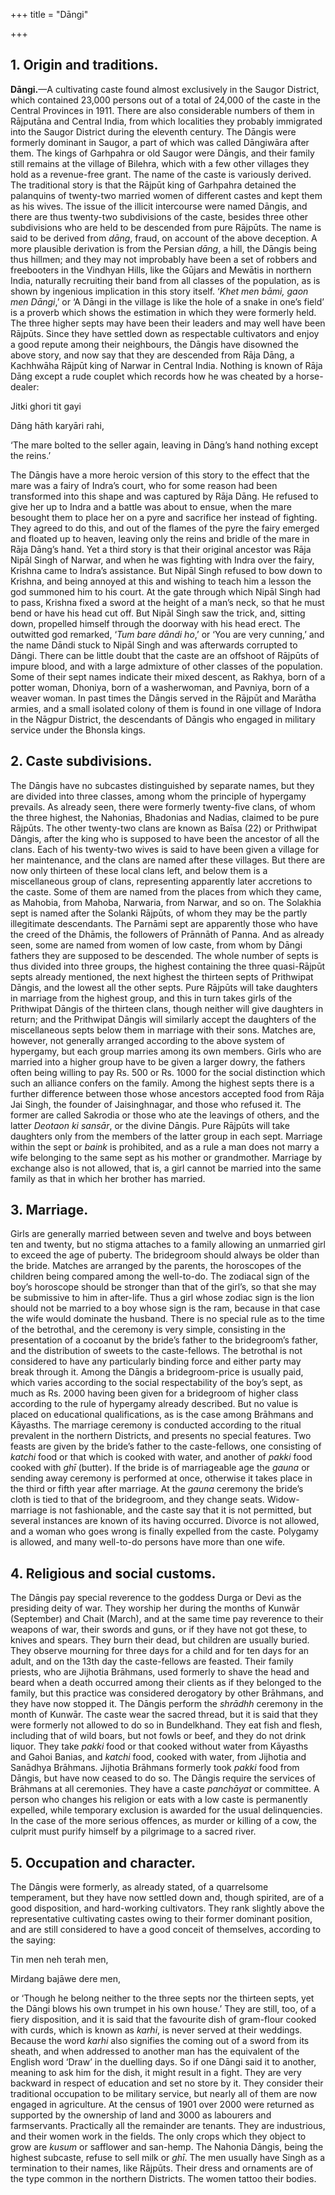 +++
title = "Dāngi"

+++


## 1. Origin and traditions.

**Dāngi.**—A cultivating caste found almost exclusively in the Saugor District, which contained 23,000 persons out of a total of 24,000 of the caste in the Central Provinces in 1911. There are also considerable numbers of them in Rājputāna and Central India, from which localities they probably immigrated into the Saugor District during the eleventh century. The Dāngis were formerly dominant in Saugor, a part of which was called Dāngiwāra after them. The kings of Garhpahra or old Saugor were Dāngis, and their family still remains at the village of Bilehra, which with a few other villages they hold as a revenue-free grant. The name of the caste is variously derived. The traditional story is that the Rājpūt king of Garhpahra detained the palanquins of twenty-two married women of different castes and kept them as his wives. The issue of the illicit intercourse were named Dāngis, and there are thus twenty-two subdivisions of the caste, besides three other subdivisions who are held to be descended from pure Rājpūts. The name is said to be derived from *dāng*, fraud, on account of the above deception. A more plausible derivation is from the Persian *dāng*, a hill, the Dāngis being thus hillmen; and they may not improbably have been a set of robbers and freebooters in the Vindhyan Hills, like the Gūjars and Mewātis in northern India, naturally recruiting their band from all classes of the population, as is shown by ingenious implication in this story itself. ‘*Khet men bāmi, gaon men Dāngi*,’ or ‘A Dāngi in the village is like the hole of a snake in one’s field’ is a proverb which shows the estimation in which they were formerly held. The three higher septs may have been their leaders and may well have been Rājpūts. Since they have settled down as respectable cultivators and enjoy a good repute among their neighbours, the Dāngis have disowned the above story, and now say that they are descended from Rāja Dāng, a Kachhwāha Rājpūt king of Narwar in Central India. Nothing is known of Rāja Dāng except a rude couplet which records how he was cheated by a horse-dealer: 



Jitki ghori tit gayi 

Dāng hāth karyāri rahi,



‘The mare bolted to the seller again, leaving in Dāng’s hand nothing except the reins.’ 

The Dāngis have a more heroic version of this story to the effect that the mare was a fairy of Indra’s court, who for some reason had been transformed into this shape and was captured by Rāja Dāng. He refused to give her up to Indra and a battle was about to ensue, when the mare besought them to place her on a pyre and sacrifice her instead of fighting. They agreed to do this, and out of the flames of the pyre the fairy emerged and floated up to heaven, leaving only the reins and bridle of the mare in Rāja Dāng’s hand. Yet a third story is that their original ancestor was Rāja Nipāl Singh of Narwar, and when he was fighting with Indra over the fairy, Krishna came to Indra’s assistance. But Nipāl Singh refused to bow down to Krishna, and being annoyed at this and wishing to teach him a lesson the god summoned him to his court. At the gate through which Nipāl Singh had to pass, Krishna fixed a sword at the height of a man’s neck, so that he must bend or have his head cut off. But Nipāl Singh saw the trick, and, sitting down, propelled himself through the doorway with his head erect. The outwitted god remarked, ‘*Tum bare dāndi ho*,’ or ‘You are very cunning,’ and the name Dāndi stuck to Nipāl Singh and was afterwards corrupted to Dāngi. There can be little doubt that the caste are an offshoot of Rājpūts of impure blood, and with a large admixture of other classes of the population. Some of their sept names indicate their mixed descent, as Rakhya, born of a potter woman, Dhoniya, born of a washerwoman, and Pavniya, born of a weaver woman. In past times the Dāngis served in the Rājpūt and Marātha armies, and a small isolated colony of them is found in one village of Indora in the Nāgpur District, the descendants of Dāngis who engaged in military service under the Bhonsla kings. 



## 2. Caste subdivisions.

The Dāngis have no subcastes distinguished by separate names, but they are divided into three classes, among whom the principle of hypergamy prevails. As already seen, there were formerly twenty-five clans, of whom the three highest, the Nahonias, Bhadonias and Nadias, claimed to be pure Rājpūts. The other twenty-two clans are known as Baīsa \(22\) or Prithwipat Dāngis, after the king who is supposed to have been the ancestor of all the clans. Each of his twenty-two wives is said to have been given a village for her maintenance, and the clans are named after these villages. But there are now only thirteen of these local clans left, and below them is a miscellaneous group of clans, representing apparently later accretions to the caste. Some of them are named from the places from which they came, as Mahobia, from Mahoba, Narwaria, from Narwar, and so on. The Solakhia sept is named after the Solanki Rājpūts, of whom they may be the partly illegitimate descendants. The Parnāmi sept are apparently those who have the creed of the Dhāmis, the followers of Prānnāth of Panna. And as already seen, some are named from women of low caste, from whom by Dāngi fathers they are supposed to be descended. The whole number of septs is thus divided into three groups, the highest containing the three quasi-Rājpūt septs already mentioned, the next highest the thirteen septs of Prithwipat Dāngis, and the lowest all the other septs. Pure Rājpūts will take daughters in marriage from the highest group, and this in turn takes girls of the Prithwipat Dāngis of the thirteen clans, though neither will give daughters in return; and the Prithwipat Dāngis will similarly accept the daughters of the miscellaneous septs below them in marriage with their sons. Matches are, however, not generally arranged according to the above system of hypergamy, but each group marries among its own members. Girls who are married into a higher group have to be given a larger dowry, the fathers often being willing to pay Rs. 500 or Rs. 1000 for the social distinction which such an alliance confers on the family. Among the highest septs there is a further difference between those whose ancestors accepted food from Rāja Jai Singh, the founder of Jaisinghnagar, and those who refused it. The former are called Sakrodia or those who ate the leavings of others, and the latter *Deotaon ki sansār*, or the divine Dāngis. Pure Rājpūts will take daughters only from the members of the latter group in each sept. Marriage within the sept or *baink* is prohibited, and as a rule a man does not marry a wife belonging to the same sept as his mother or grandmother. Marriage by exchange also is not allowed, that is, a girl cannot be married into the same family as that in which her brother has married. 



## 3. Marriage.

Girls are generally married between seven and twelve and boys between ten and twenty, but no stigma attaches to a family allowing an unmarried girl to exceed the age of puberty. The bridegroom should always be older than the bride. Matches are arranged by the parents, the horoscopes of the children being compared among the well-to-do. The zodiacal sign of the boy’s horoscope should be stronger than that of the girl’s, so that she may be submissive to him in after-life. Thus a girl whose zodiac sign is the lion should not be married to a boy whose sign is the ram, because in that case the wife would dominate the husband. There is no special rule as to the time of the betrothal, and the ceremony is very simple, consisting in the presentation of a cocoanut by the bride’s father to the bridegroom’s father, and the distribution of sweets to the caste-fellows. The betrothal is not considered to have any particularly binding force and either party may break through it. Among the Dāngis a bridegroom-price is usually paid, which varies according to the social respectability of the boy’s sept, as much as Rs. 2000 having been given for a bridegroom of higher class according to the rule of hypergamy already described. But no value is placed on educational qualifications, as is the case among Brāhmans and Kāyasths. The marriage ceremony is conducted according to the ritual prevalent in the northern Districts, and presents no special features. Two feasts are given by the bride’s father to the caste-fellows, one consisting of *katchi* food or that which is cooked with water, and another of *pakki* food cooked with *ghī* \(butter\). If the bride is of marriageable age the *gauna* or sending away ceremony is performed at once, otherwise it takes place in the third or fifth year after marriage. At the *gauna* ceremony the bride’s cloth is tied to that of the bridegroom, and they change seats. Widow-marriage is not fashionable, and the caste say that it is not permitted, but several instances are known of its having occurred. Divorce is not allowed, and a woman who goes wrong is finally expelled from the caste. Polygamy is allowed, and many well-to-do persons have more than one wife. 



## 4. Religious and social customs.

The Dāngis pay special reverence to the goddess Durga or Devi as the presiding deity of war. They worship her during the months of Kunwār \(September\) and Chait \(March\), and at the same time pay reverence to their weapons of war, their swords and guns, or if they have not got these, to knives and spears. They burn their dead, but children are usually buried. They observe mourning for three days for a child and for ten days for an adult, and on the 13th day the caste-fellows are feasted. Their family priests, who are Jijhotia Brāhmans, used formerly to shave the head and beard when a death occurred among their clients as if they belonged to the family, but this practice was considered derogatory by other Brāhmans, and they have now stopped it. The Dāngis perform the *shrādhh* ceremony in the month of Kunwār. The caste wear the sacred thread, but it is said that they were formerly not allowed to do so in Bundelkhand. They eat fish and flesh, including that of wild boars, but not fowls or beef, and they do not drink liquor. They take *pakki* food or that cooked without water from Kāyasths and Gahoi Banias, and *katchi* food, cooked with water, from Jijhotia and Sanādhya Brāhmans. Jijhotia Brāhmans formerly took *pakki* food from Dāngis, but have now ceased to do so. The Dāngis require the services of Brāhmans at all ceremonies. They have a caste *panchāyat* or committee. A person who changes his religion or eats with a low caste is permanently expelled, while temporary exclusion is awarded for the usual delinquencies. In the case of the more serious offences, as murder or killing of a cow, the culprit must purify himself by a pilgrimage to a sacred river. 



## 5. Occupation and character.

The Dāngis were formerly, as already stated, of a quarrelsome temperament, but they have now settled down and, though spirited, are of a good disposition, and hard-working cultivators. They rank slightly above the representative cultivating castes owing to their former dominant position, and are still considered to have a good conceit of themselves, according to the saying: 



Tin men neh terah men, 

Mirdang bajāwe dere men,



or ‘Though he belong neither to the three septs nor the thirteen septs, yet the Dāngi blows his own trumpet in his own house.’ They are still, too, of a fiery disposition, and it is said that the favourite dish of gram-flour cooked with curds, which is known as *karhi*, is never served at their weddings. Because the word *karhi* also signifies the coming out of a sword from its sheath, and when addressed to another man has the equivalent of the English word ‘Draw’ in the duelling days. So if one Dāngi said it to another, meaning to ask him for the dish, it might result in a fight. They are very backward in respect of education and set no store by it. They consider their traditional occupation to be military service, but nearly all of them are now engaged in agriculture. At the census of 1901 over 2000 were returned as supported by the ownership of land and 3000 as labourers and farmservants. Practically all the remainder are tenants. They are industrious, and their women work in the fields. The only crops which they object to grow are *kusum* or safflower and san-hemp. The Nahonia Dāngis, being the highest subcaste, refuse to sell milk or *ghī*. The men usually have Singh as a termination to their names, like Rājpūts. Their dress and ornaments are of the type common in the northern Districts. The women tattoo their bodies. 



